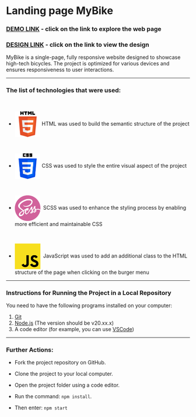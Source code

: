 # Landing page MyBike

### [DEMO LINK](https://staner1.github.io/MyBike-landing/) - click on the link to explore the web page

### [DESIGN LINK](https://www.figma.com/file/NZQAIydtHo5QkINyGLHNcq/BIKE-New-Version?node-id=0%3A1) - сlick on the link to view the design

MyBike is a single-page, fully responsive website designed to showcase high-tech bicycles. The project is optimized for various devices and ensures responsiveness to user interactions.

---

### The list of technologies that were used:

<br>

- <img src="https://github.com/staner1/Readme-images/blob/main/images/icons/HTML5_logo_and_wordmark.svg.png?raw=true" alt="HTML" align="center" width="70"/>
  HTML was used to build the semantic structure of the project

<br>

- <img src="https://github.com/staner1/Readme-images/blob/main/images/icons/css-icon.png?raw=true" alt="CSS" align="center" width="70"/>
  CSS was used to style the entire visual aspect of the project

<br>

- <img src="https://raw.githubusercontent.com/staner1/Readme-images/087bbf7828379f785b9cdbbdc37858db931b5a95/images/icons/scss-icon.svg" alt="SCSS" align="center" width="70"/>
  &nbsp;SCSS was used to enhance the styling process by enabling more efficient and maintainable CSS

<br>


- <img src="https://raw.githubusercontent.com/staner1/Readme-images/0bb16e5e2f4725519e259e9d55e3955598f6ff4f/images/icons/javascript-logo.svg" alt="SCSS" align="center" width="70"/>
  &nbsp;JavaScript was used to add an additional class to the HTML structure of the page when clicking on the burger menu

---

### Instructions for Running the Project in a Local Repository

You need to have the following programs installed on your computer:

1. [Git](https://git-scm.com/downloads/win) <br>
2. [Node.js](https://nodejs.org/en/download/package-manager) (The version should be v20.xx.x) <br>
3. A code editor (for example, you can use [VSCode](https://code.visualstudio.com/docs/?dv=win))

---
### Further Actions:

- Fork the project repository on GitHub.

- Clone the project to your local computer.

- Open the project folder using a code editor.

- Run the command: `npm install`.

- Then enter: `npm start`
